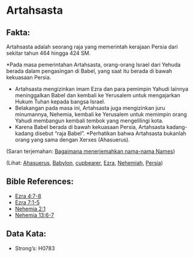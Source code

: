 # Artahsasta

## Fakta:

Artahsasta adalah seorang raja yang memerintah kerajaan Persia dari sekitar tahun 464 hingga 424 SM.

*Pada masa pemerintahan Artahsasta, orang-orang Israel dari Yehuda berada dalam pengasingan di Babel, yang saat itu berada di bawah kekuasaan Persia.
* Artahsasta mengizinkan imam Ezra dan para pemimpin Yahudi lainnya meninggalkan Babel dan kembali ke Yerusalem untuk mengajarkan Hukum Tuhan kepada bangsa Israel.
* Belakangan pada masa ini, Artahsasta juga mengizinkan juru minumannya, Nehemia, kembali ke Yerusalem untuk memimpin orang Yahudi membangun kembali tembok yang mengelilingi kota.
* Karena Babel berada di bawah kekuasaan Persia, Artahsasta kadang-kadang disebut “raja Babel”.
*Perhatikan bahwa Artahsasta bukanlah orang yang sama dengan Xerxes (Ahasuerus).

(Saran terjemahan: [Bagaimana menerjemahkan nama-nama Names](rc://en/ta/man/translate/translate-names))

(Lihat: [Ahasuerus](../names/ahasuerus.md), [Babylon](../names/babylon.md), [cupbearer](../other/cupbearer.md), [Ezra](../names/ezra.md), [Nehemiah](../names/nehemiah.md), [Persia](../names/persia.md))

## Bible References:

* [Ezra 4:7-8](rc://en/tn/help/ezr/04/07)
* [Ezra 7:1-5](rc://en/tn/help/ezr/07/01)
* [Nehemia 2:1](rc://en/tn/help/neh/02/01)
* [Nehemia 13:6-7](rc://en/tn/help/neh/13/06)

## Data Kata:

* Strong’s: H0783
